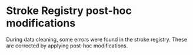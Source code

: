 # Stroke Registry post-hoc modifications

During data cleaning, some errors were found in the stroke registry. These are corrected by applying post-hoc modifications. 